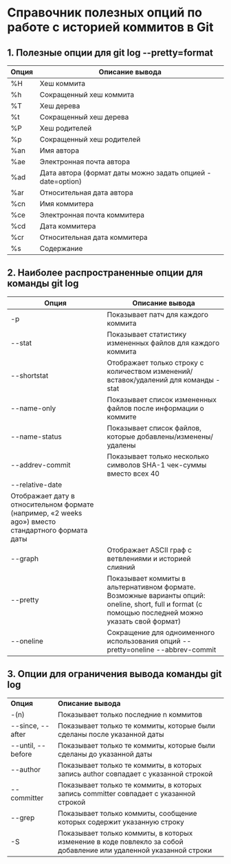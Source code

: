 # Справочник полезных опций по работе с историей коммитов в Git

## 1. Полезные опции для git log --pretty=format


| **Опция** | **Описание вывода**                                            |
|-------|------------------------------------------------------------|
| %H    | Хеш коммита                                                |
| %h    | Сокращенный хеш коммита                                    |
| %T    | Хеш дерева                                                 |
| %t    | Сокращенный хеш дерева                                     |
| %P    | Хеш родителей                                              |
| %p    | Сокращенный хеш родителей                                  |
| %an   | Имя автора                                                 |
| %ae   | Электронная почта автора                                   |
| %ad   | Дата автора (формат даты можно задать опцией -date=option) |
| %ar   | Относительная дата автора                                  |
| %cn   | Имя коммитера                                              |
| %ce   | Электронная почта коммитера                                |
| %cd   | Дата коммитера                                             |
| %cr   | Относительная дата коммитера                               |
| %s    | Содержание                                                 |

## 2. Наиболее распространенные опции для команды git log
| **Опция**            | **Описание вывода**                                                                                                                                      |
|------------------|------------------------------------------------------------------------------------------------------------------------------------------------------|
| -p               | Показывает патч для каждого коммита                                                                                                                  |
| --stat           | Показывает статистику измененных файлов для каждого коммита                                                                                          |
| --shortstat      | Отображает только строку с количеством изменений/вставок/удалений для команды -stat                                                                  |
| --name-only      | Показывает список измененных файлов после информации о коммите                                                                                       |
| --name-status    | Показывает список файлов, которые добавлены/изменены/удалены                                                                                         |
| --addrev-commit  | Показывает только несколько символов SHA-1 чек-суммы вместо всех 40                                                                                  |
| --relative-date
 | Отображает дату в относительном формате (например, «2 weeks ago») вместо стандартного формата даты                                                   |
| --graph          | Отображает ASCII граф с ветвлениями и историей слияний                                                                                               |
| --pretty         | Показывает коммиты в альтернативном формате. Возможные варианты опций: oneline, short, full и format (с помощью последней можно указать свой формат) |
| --oneline        | Сокращение для одноименного использования опций --pretty=oneline --abbrev-commit                                                                     |



## 3. Опции для ограничения вывода команды git log
|                   |                                                                                                                   |
|-------------------|-------------------------------------------------------------------------------------------------------------------|
| **Опция**             | **Описание вывода**                                                                                                          |
| -(n)              | Показывает только последние n коммитов                                                                            |
| --since, --after  | Показывает только те коммиты, которые были сделаны после указанной даты                                           |
| --until, --before | Показывает только те коммиты, которые были сделаны до указанной даты                                              |
| --author          | Показывает только те коммиты, в которых запись author совпадает с указанной строкой                               |
| --committer       | Показывает только те коммиты, в которых запись committer совпадает с указанной строкой                            |
| --grep            | Показывает только коммиты, сообщение которых содержит указанную строку                                            |
| -S                | Показывает только коммиты, в которых изменение в коде повлекло за собой добавление или удаленной указанной строки |
